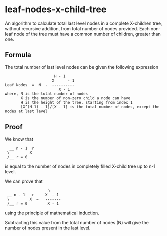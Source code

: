 # leaf-nodes-x-child-tree
An algorithm to calculate total last level nodes in a complete X-children tree, without recursive addition, from total number of nodes provided. Each non-leaf node of the tree must have a common number of children, greater than one.

## Formula
The total number of last level nodes can be given the following expression

```
                      H - 1     
                     X      - 1 
Leaf Nodes  =  N  -  ---------- 
                        X - 1   
where, N is the total number of nodes
       X is the number of non-zero child a node can have
       H is the height of the tree, starting from index 1
       [X^(H-1) - 1]/[X - 1] is the total number of nodes, except the nodes at last level
```

## Proof
We know that
```
  __ n - 1  r 
 \         X  
 /__ r = 0    
```
is equal to the number of nodes in completely filled X-child tree up to n-1 level.

We can prove that

```
                   n
 __ n - 1   r     X  - 1
 \         X  =   -------
 /__ r = 0         X - 1
```

using the principle of mathematical induction.

Subtracting this value from the total number of nodes (N) will give the number of nodes present in the last level.

